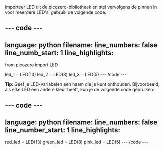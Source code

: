 Importeer LED uit de picozero-bibliotheek en stel vervolgens de pinnen in voor meerdere LED's, gebruik de volgende code:

--- code ---
---
language: python filename: line_numbers: false line_numb_start: 1
line_highlights:
---
from picozero import LED

led_1 = LED(13) led_2 = LED(8) led_3 = LED(5) --- /code ---

**Tip**: Geef je LED-variabelen een naam die je kunt onthouden. Bijvoorbeeld, als elke LED een andere kleur heeft, kun je de volgende code gebruiken:

--- code ---
---
language: python filename: line_numbers: false line_number_start: 1
line_highlights:
---
red_led = LED(13) green_led = LED(8) pink_led = LED(5) --- /code ---
